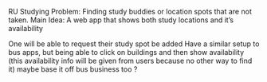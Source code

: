 RU Studying
Problem: Finding study buddies or location spots that are not taken.
Main Idea: A web app that shows both study locations and it’s availability


One will be able to request their study spot be added
Have a similar setup to bus apps, but being able to click on buildings and then show availability (this availability info will be given from users because no other way to find it) maybe base it off bus business too ? 
